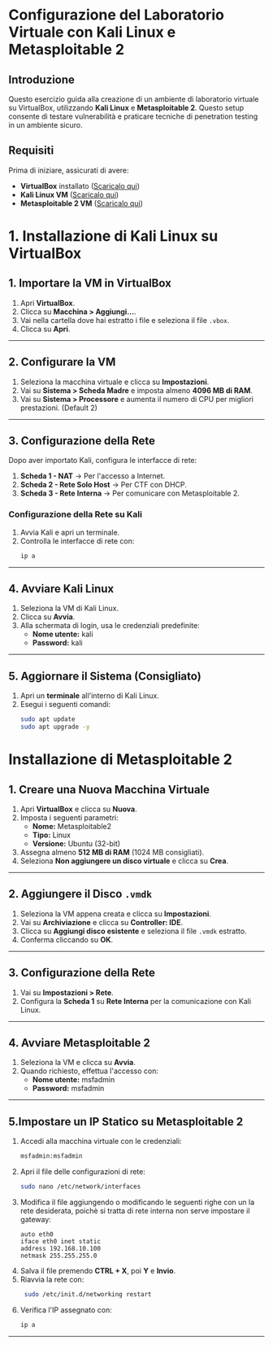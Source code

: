 # Configurazione del Laboratorio Virtuale con Kali Linux e Metasploitable 2

## Introduzione
Questo esercizio guida alla creazione di un ambiente di laboratorio virtuale su VirtualBox, utilizzando **Kali Linux** e **Metasploitable 2**. Questo setup consente di testare vulnerabilità e praticare tecniche di penetration testing in un ambiente sicuro.

## Requisiti
Prima di iniziare, assicurati di avere:

- **VirtualBox** installato ([Scaricalo qui](https://www.virtualbox.org/))
- **Kali Linux VM** ([Scaricalo qui](https://www.kali.org/get-kali/#kali-virtual-machines))
- **Metasploitable 2 VM** ([Scaricalo qui](https://sourceforge.net/projects/metasploitable/))

# **1. Installazione di Kali Linux su VirtualBox**

## 1. Importare la VM in VirtualBox

1. Apri **VirtualBox**.
2. Clicca su **Macchina > Aggiungi...**.
3. Vai nella cartella dove hai estratto i file e seleziona il file `.vbox`.
4. Clicca su **Apri**.

---

## 2. Configurare la VM

1. Seleziona la macchina virtuale e clicca su **Impostazioni**.
2. Vai su **Sistema > Scheda Madre** e imposta almeno **4096 MB di RAM**.
3. Vai su **Sistema > Processore** e aumenta il numero di CPU per migliori prestazioni. (Default 2)

---

## 3. Configurazione della Rete

Dopo aver importato Kali, configura le interfacce di rete:

1. **Scheda 1 - NAT** → Per l'accesso a Internet.
2. **Scheda 2 - Rete Solo Host** → Per CTF con DHCP.
3. **Scheda 3 - Rete Interna** → Per comunicare con Metasploitable 2.

### Configurazione della Rete su Kali
1. Avvia Kali e apri un terminale.
2. Controlla le interfacce di rete con:
   ```bash
   ip a
   ```
---

## 4. Avviare Kali Linux

1. Seleziona la VM di Kali Linux.
2. Clicca su **Avvia**.
3. Alla schermata di login, usa le credenziali predefinite:
   - **Nome utente:** kali
   - **Password:** kali

---

## 5. Aggiornare il Sistema (Consigliato)

1. Apri un **terminale** all'interno di Kali Linux.
2. Esegui i seguenti comandi:
   ```bash
   sudo apt update
   sudo apt upgrade -y
   ```

# Installazione di Metasploitable 2 

## 1. Creare una Nuova Macchina Virtuale

1. Apri **VirtualBox** e clicca su **Nuova**.
2. Imposta i seguenti parametri:
   - **Nome:** Metasploitable2
   - **Tipo:** Linux
   - **Versione:** Ubuntu (32-bit)
3. Assegna almeno **512 MB di RAM** (1024 MB consigliati).
4. Seleziona **Non aggiungere un disco virtuale** e clicca su **Crea**.

---

## 2. Aggiungere il Disco `.vmdk`

1. Seleziona la VM appena creata e clicca su **Impostazioni**.
2. Vai su **Archiviazione** e clicca su **Controller: IDE**.
3. Clicca su **Aggiungi disco esistente** e seleziona il file `.vmdk` estratto.
4. Conferma cliccando su **OK**.

---

## 3. Configurazione della Rete

1. Vai su **Impostazioni > Rete**.
2. Configura la **Scheda 1** su **Rete Interna** per la comunicazione con Kali Linux.

---

## 4. Avviare Metasploitable 2

1. Seleziona la VM e clicca su **Avvia**.
2. Quando richiesto, effettua l'accesso con:
   - **Nome utente:** msfadmin
   - **Password:** msfadmin

---

## 5.Impostare un IP Statico su Metasploitable 2

1. Accedi alla macchina virtuale con le credenziali:
   ```bash
   msfadmin:msfadmin
   ```
2. Apri il file delle configurazioni di rete:
   ```bash
   sudo nano /etc/network/interfaces
   ```
3. Modifica il file aggiungendo o modificando le seguenti righe con un la rete desiderata, poichè si tratta di rete interna non serve impostare il gateway:
   ```plaintext
   auto eth0
   iface eth0 inet static
   address 192.168.10.100
   netmask 255.255.255.0
   ```
4. Salva il file premendo **CTRL + X**, poi **Y** e **Invio**.
5. Riavvia la rete con:
   ```bash
    sudo /etc/init.d/networking restart
   ```
6. Verifica l'IP assegnato con:
   ```bash
   ip a
   ```

---



   
